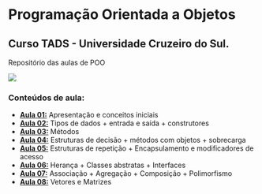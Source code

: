 # Programação Orientada a Objetos
## Curso TADS - Universidade Cruzeiro do Sul.
Repositório das aulas de POO

![](http://dwebkit.esy.es/repositorio/img/Java/duke14_Pequeno.jpg)
 
### Conteúdos de aula:
* **[Aula 01:](https://github.com/msanches/POO/tree/master/Aula%2001/ExemploAula01)** Apresentação e conceitos iniciais
* **[Aula 02:](https://github.com/msanches/POO/tree/master/Aula%2002/ExemplosAula02)** Tipos de dados + entrada e saída + construtores
* **[Aula 03:](https://github.com/msanches/POO/tree/master/Aula%2003)** Métodos
* **[Aula 04:](https://github.com/msanches/POO/tree/master/Aula%2004)** Estruturas de decisão + métodos com objetos + sobrecarga
* **[Aula 05:](https://github.com/msanches/POO/tree/master/Aula%2005)** Estruturas de repetição + Encapsulamento e modificadores de acesso
* **[Aula 06:](https://github.com/msanches/POO/tree/master/Aula%2006)** Herança + Classes abstratas + Interfaces
* **[Aula 07:](https://github.com/msanches/POO/tree/master/Aula%2007)** Associação + Agregação + Composição + Polimorfismo
* **[Aula 08:](https://github.com/msanches/POO/tree/master/Aula%2008)** Vetores e Matrizes
